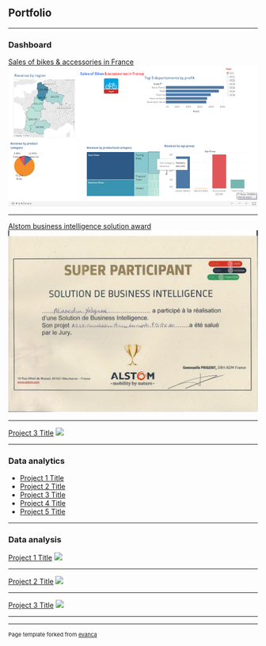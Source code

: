## Portfolio

---

### Dashboard

[Sales of bikes & accessories in France](https://public.tableau.com/views/BikesalesinFrance/Dashboard1?:language=en&:display_count=y&publish=yes&:origin=viz_share_link)
<img src="images/githubvelos.png?raw=true"/>

---
[Alstom business intelligence solution award](/pdf/sample_presentation.pdf)
<img src="images/alstom.jpg?raw=true"/>

---
[Project 3 Title](http://example.com/)
<img src="images/dummy_thumbnail.jpg?raw=true"/>

---

### Data analytics

- [Project 1 Title](http://example.com/)
- [Project 2 Title](http://example.com/)
- [Project 3 Title](http://example.com/)
- [Project 4 Title](http://example.com/)
- [Project 5 Title](http://example.com/)

---
### Data analysis 

[Project 1 Title](/sample_page)
<img src="images/dummy_thumbnail.jpg?raw=true"/>

---
[Project 2 Title](/pdf/sample_presentation.pdf)
<img src="images/dummy_thumbnail.jpg?raw=true"/>

---
[Project 3 Title](http://example.com/)
<img src="images/dummy_thumbnail.jpg?raw=true"/>

---



---
<p style="font-size:11px">Page template forked from <a href="https://github.com/evanca/quick-portfolio">evanca</a></p>
<!-- Remove above link if you don't want to attibute -->
